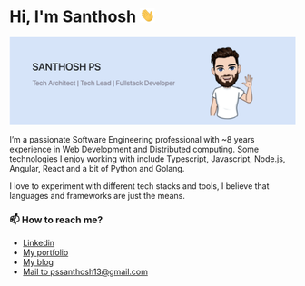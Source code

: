 # Hi, I'm Santhosh <img height="25" src="https://raw.githubusercontent.com/santhosh-ps/santhosh-ps/main/assets/higif.gif" />

<img src="https://raw.githubusercontent.com/santhosh-ps/santhosh-ps/main/assets/banner.png" alt="banner - Santhosh PS Technical Architect | Tech Lead | Fullstack Developer">

I’m a passionate Software Engineering professional with ~8 years experience in Web Development and Distributed computing. Some technologies I enjoy working with include Typescript, Javascript, Node.js, Angular, React and a bit of Python and Golang.

I love to experiment with different tech stacks and tools, I believe that languages and frameworks are just the means.

### 📫 How to reach me?
* [Linkedin](https://www.linkedin.com/in/santhoshps1/)
* [My portfolio](https://letsprogramit.com/)
* [My blog](https://letsprogramit.com/posts)
* [Mail to pssanthosh13@gmail.com](mailto:pssanthosh13@gmail.com)


<!--
**santhosh-ps/santhosh-ps** is a ✨ _special_ ✨ repository because its `README.md` (this file) appears on your GitHub profile.

Here are some ideas to get you started:

- 🔭 I’m currently working on ...
- 🌱 I’m currently learning ...
- 👯 I’m looking to collaborate on ...
- 🤔 I’m looking for help with ...
- 💬 Ask me about ...
- 📫 How to reach me: ...
- 😄 Pronouns: ...
- ⚡ Fun fact: ...
-->

